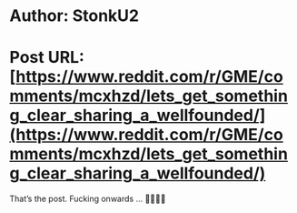 # Author: StonkU2
# Post URL: [https://www.reddit.com/r/GME/comments/mcxhzd/lets_get_something_clear_sharing_a_wellfounded/](https://www.reddit.com/r/GME/comments/mcxhzd/lets_get_something_clear_sharing_a_wellfounded/)


That’s the post. Fucking onwards ... 💎✊🦍🚀
